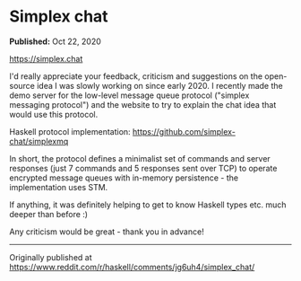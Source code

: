 # Simplex chat

**Published:** Oct 22, 2020

https://simplex.chat

I'd really appreciate your feedback, criticism and suggestions on the open-source idea I was slowly working on since early 2020. I recently made the demo server for the low-level message queue protocol ("simplex messaging protocol") and the website to try to explain the chat idea that would use this protocol.

Haskell protocol implementation: https://github.com/simplex-chat/simplexmq

In short, the protocol defines a minimalist set of commands and server responses (just 7 commands and 5 responses sent over TCP) to operate encrypted message queues with in-memory persistence - the implementation uses STM.

If anything, it was definitely helping to get to know Haskell types etc. much deeper than before :)

Any criticism would be great - thank you in advance!

---

Originally published at https://www.reddit.com/r/haskell/comments/jg6uh4/simplex_chat/
